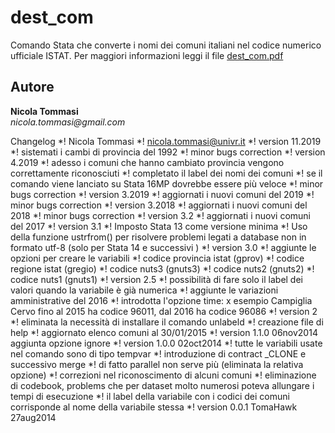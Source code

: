 # dest_com
Comando Stata che converte i nomi dei comuni italiani nel codice numerico ufficiale ISTAT.
Per maggiori informazioni leggi il file [dest_com.pdf](https://github.com/NicolaTommasi8/dest_com/blob/master/dest_com.pdf)



Autore
------
  **Nicola Tommasi**  
  _nicola.tommasi@gmail.com_     

  
Changelog
*! Nicola Tommasi
*! nicola.tommasi@univr.it
*! version 11.2019
*!   sistemati i cambi di provincia del 1992
*!   minor bugs correction
*! version 4.2019
*!   adesso i comuni che hanno cambiato provincia vengono correttamente riconosciuti
*!   completato il label dei nomi dei comuni
*!   se il comando viene lanciato su Stata 16MP dovrebbe essere più veloce
*!   minor bugs correction
*! version 3.2019
*!   aggiornati i nuovi comuni del 2019
*!   minor bugs correction
*! version 3.2018
*!   aggiornati i nuovi comuni del 2018
*!   minor bugs correction
*! version 3.2
*!   aggiornati i nuovi comuni del 2017
*! version 3.1
*!   Imposto Stata 13 come versione minima
*!   Uso della funzione ustrfrom() per risolvere problemi legati a database non in formato utf-8 (solo per Stata 14 e successivi  )
*! version 3.0
*!   aggiunte le opzioni per creare le variabili
*!     codice provincia istat (gprov)
*!     codice regione istat  (gregio)
*!     codice nuts3 (gnuts3)
*!     codice nuts2 (gnuts2)
*!     codice nuts1 (gnuts1)
*! version 2.5
*!   possibilità di fare solo il label dei valori quando la variabile è già numerica
*!   aggiunte le variazioni amministrative del 2016
*!   introdotta l'opzione time: x esempio Campiglia Cervo fino al 2015 ha codice 96011, dal 2016 ha codice 96086
*! version 2
*!   eliminata la  necessità di installare il comando unlabeld
*!   creazione file di help
*!   aggiornato elenco comuni al 30/01/2015
*! version 1.1.0  06nov2014 aggiunta opzione ignore
*! version 1.0.0  02oct2014
*!   tutte le variabili usate nel comando sono di tipo tempvar
*!   introduzione  di contract _CLONE e successivo merge
*!   di fatto parallel non serve più (eliminata la relativa opzione)
*!   correzioni nel riconoscimento di alcuni comuni
*!   eliminazione di codebook, problems che per dataset molto numerosi poteva allungare i tempi di esecuzione
*!   il label della variabile con i codici dei comuni corrisponde al nome della variabile stessa
*! version 0.0.1  TomaHawk  27aug2014


